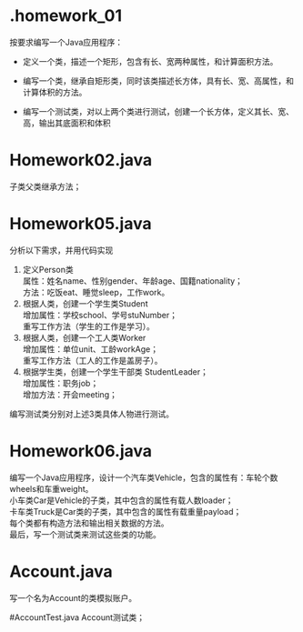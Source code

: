# .homework_01
按要求编写一个Java应用程序：
* 定义一个类，描述一个矩形，包含有长、宽两种属性，和计算面积方法。
+ 编写一个类，继承自矩形类，同时该类描述长方体，具有长、宽、高属性，和计算体积的方法。
- 编写一个测试类，对以上两个类进行测试，创建一个长方体，定义其长、宽、高，输出其底面积和体积

# Homework02.java
子类父类继承方法；

# Homework05.java
分析以下需求，并用代码实现  
1. 定义Person类  
属性：姓名name、性别gender、年龄age、国籍nationality；  
方法：吃饭eat、睡觉sleep，工作work。  
2. 根据人类，创建一个学生类Student  
增加属性：学校school、学号stuNumber；  
重写工作方法（学生的工作是学习）。  
3. 根据人类，创建一个工人类Worker  
增加属性：单位unit、工龄workAge；  
重写工作方法（工人的工作是盖房子）。  
4. 根据学生类，创建一个学生干部类 StudentLeader；  
增加属性：职务job；  
增加方法：开会meeting；  

编写测试类分别对上述3类具体人物进行测试。

# Homework06.java
编写一个Java应用程序，设计一个汽车类Vehicle，包含的属性有：车轮个数wheels和车重weight。  
小车类Car是Vehicle的子类，其中包含的属性有载人数loader；  
卡车类Truck是Car类的子类，其中包含的属性有载重量payload；  
每个类都有构造方法和输出相关数据的方法。  
最后，写一个测试类来测试这些类的功能。

# Account.java
写一个名为Account的类模拟账户。

#AccountTest.java
Account测试类；